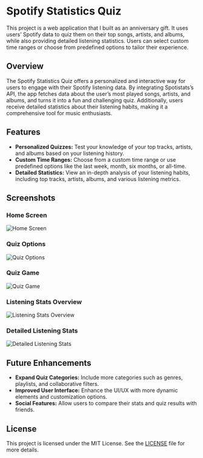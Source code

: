 # Spotify Statistics Quiz

This project is a web application that I built as an anniversary gift. It uses users’ Spotify data to quiz them on their top songs, artists, and albums, while also providing detailed listening statistics. Users can select custom time ranges or choose from predefined options to tailor their experience.

## Overview

The Spotify Statistics Quiz offers a personalized and interactive way for users to engage with their Spotify listening data. By integrating Spotistats’s API, the app fetches data about the user’s most played songs, artists, and albums, and turns it into a fun and challenging quiz. Additionally, users receive detailed statistics about their listening habits, making it a comprehensive tool for music enthusiasts.

## Features

- **Personalized Quizzes:** Test your knowledge of your top tracks, artists, and albums based on your listening history.
- **Custom Time Ranges:** Choose from a custom time range or use predefined options like the last week, month, six months, or all-time.
- **Detailed Statistics:** View an in-depth analysis of your listening habits, including top tracks, artists, albums, and various listening metrics.

## Screenshots

### Home Screen
![Home Screen](Screenshot_2024-08-29_at_12.27.54_PM.png)

### Quiz Options
![Quiz Options](Screenshot_2024-08-29_at_12.28.13_PM.png)

### Quiz Game
![Quiz Game](Screenshot_2024-08-29_at_12.30.28_PM.png)

### Listening Stats Overview
![Listening Stats Overview](Screenshot_2024-08-29_at_12.31.00_PM.png)

### Detailed Listening Stats
![Detailed Listening Stats](Screenshot_2024-08-29_at_12.31.11_PM.png)

## Future Enhancements

- **Expand Quiz Categories:** Include more categories such as genres, playlists, and collaborative filters.
- **Improved User Interface:** Enhance the UI/UX with more dynamic elements and customization options.
- **Social Features:** Allow users to compare their stats and quiz results with friends.

## License

This project is licensed under the MIT License. See the [LICENSE](LICENSE) file for more details.

